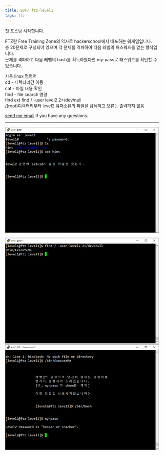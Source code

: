 ```yaml
---
title: BOF/ ftz-level1
tags: ftz
---
```


첫 포스팅 시작합니다.

FTZ란 Free Training Zone의 약자로 hackerschool에서 배포하는 워게임입니다.  
총 20문제로 구성되어 있으며 각 문제를 격파하여 다음 레벨의 패스워드를 얻는 형식입니다.  
문제를 격파하고 다음 레벨의 bash를 획득하였다면 my-pass로 패스워드를 확인할 수 있습니다.  

사용 linux 명령어  
cd - 디렉터리간 이동  
cat - 파일 내용 확인  
find - file search 명령  
find ex) find / -user level2 2>/dev/null  
/(root)디렉터리부터 level2 유저소유의 파일을 탐색하고 오류는 출력하지 않음

 [send me email](mailto:jewel7492@gmail.com) if you have any questions.

<!--more-->

---

![그림1](/assets/ftz/level1/1.PNG)

![그림2](/assets/ftz/level1/2.PNG)
![그림3](/assets/ftz/level1/3.PNG)
